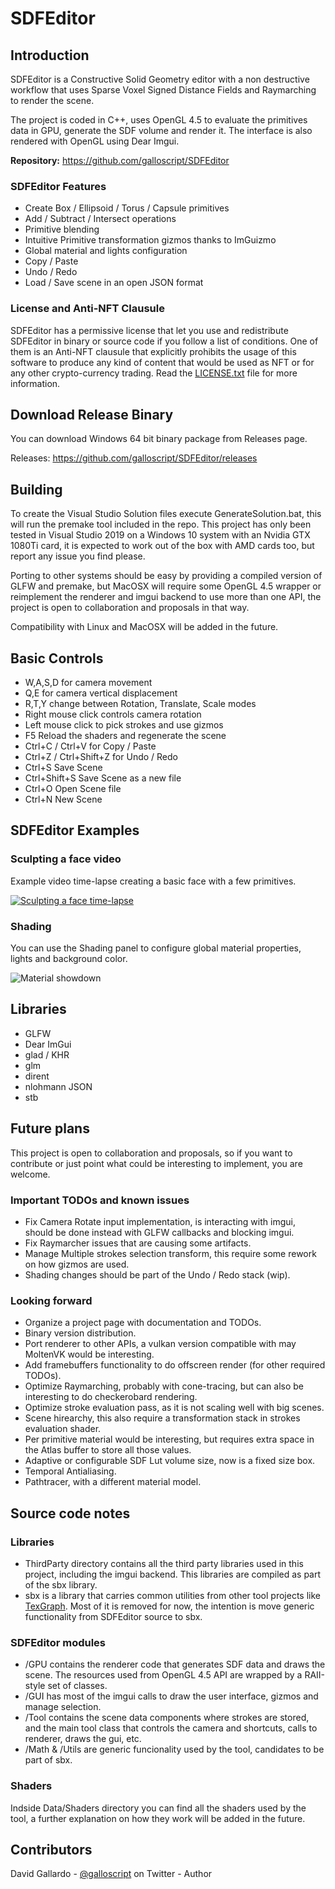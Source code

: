 # SDFEditor

## Introduction

SDFEditor is a Constructive Solid Geometry editor with a non destructive workflow that uses Sparse Voxel Signed Distance Fields and Raymarching to render the scene.

The project is coded in C++, uses OpenGL 4.5 to evaluate the primitives data in GPU, generate the SDF volume and render it. The interface is also rendered with OpenGL using Dear Imgui.

**Repository:** https://github.com/galloscript/SDFEditor

### SDFEditor Features

- Create Box / Ellipsoid / Torus / Capsule primitives 
- Add / Subtract / Intersect operations
- Primitive blending
- Intuitive Primitive transformation gizmos thanks to ImGuizmo
- Global material and lights configuration
- Copy / Paste
- Undo / Redo
- Load / Save scene in an open JSON format


### License and Anti-NFT Clausule

SDFEditor has a permissive license that let you use and redistribute SDFEditor in binary or source code if you follow a list of conditions. One of them is an Anti-NFT clausule that explicitly prohibits the usage of this software to produce any kind of content that would be used as NFT or for any other crypto-currency trading. Read the [LICENSE.txt](/LICENSE.txt) file for more information.

## Download Release Binary

You can download Windows 64 bit binary package from Releases page.

Releases: https://github.com/galloscript/SDFEditor/releases

## Building

To create the Visual Studio Solution files execute GenerateSolution.bat, this will run the premake tool included in the repo. This project has only been tested in Visual Studio 2019 on a Windows 10 system with an Nvidia GTX 1080Ti card, it is expected to work out of the box with AMD cards too, but report any issue you find please.

Porting to other systems should be easy by providing a compiled version of GLFW and premake, but MacOSX will require some OpenGL 4.5 wrapper or reimplement the renderer and imgui backend to use more than one API, the project is open to collaboration and proposals in that way.

Compatibility with Linux and MacOSX will be added in the future.

## Basic Controls

- W,A,S,D for camera movement
- Q,E for camera vertical displacement
- R,T,Y change between Rotation, Translate, Scale modes
- Right mouse click controls camera rotation
- Left mouse click to pick strokes and use gizmos
- F5 Reload the shaders and regenerate the scene
- Ctrl+C / Ctrl+V for Copy / Paste
- Ctrl+Z / Ctrl+Shift+Z for Undo / Redo
- Ctrl+S Save Scene
- Ctrl+Shift+S Save Scene as a new file
- Ctrl+O Open Scene file
- Ctrl+N New Scene

## SDFEditor Examples

### Sculpting a face video
Example video time-lapse creating a basic face with a few primitives.

[![Sculpting a face time-lapse](https://img.youtube.com/vi/LGpUlqWzjd8/0.jpg)](https://www.youtube.com/watch?v=LGpUlqWzjd8)

### Shading
You can use the Shading panel to configure global material properties, lights and background color.

![Material showdown](/Docs/cars_materials.png)

## Libraries

- GLFW
- Dear ImGui
- glad / KHR
- glm
- dirent
- nlohmann JSON
- stb

## Future plans 
This project is open to collaboration and proposals, so if you want to contribute or just point what could be interesting to implement, you are welcome.

### Important TODOs and known issues
- Fix Camera Rotate input implementation, is interacting with imgui, should be done instead with GLFW callbacks and blocking imgui.
- Fix Raymarcher issues that are causing some artifacts.
- Manage Multiple strokes selection transform, this require some rework on how gizmos are used.
- Shading changes should be part of the Undo / Redo stack (wip).

### Looking forward
- Organize a project page with documentation and TODOs.
- Binary version distribution.
- Port renderer to other APIs, a vulkan version compatible with may MoltenVK would be interesting.
- Add framebuffers functionality to do offscreen render (for other required TODOs).
- Optimize Raymarching, probably with cone-tracing, but can also be interesting to do checkerobard rendering.
- Optimize stroke evaluation pass, as it is not scaling well with big scenes.
- Scene hirearchy, this also require a transformation stack in strokes evaluation shader.
- Per primitive material would be interesting, but requires extra space in the Atlas buffer to store all those values.
- Adaptive or configurable SDF Lut volume size, now is a fixed size box.
- Temporal Antialiasing.
- Pathtracer, with a different material model.

## Source code notes

### Libraries
- ThirdParty directory contains all the third party libraries used in this project, including the imgui backend. This libraries are compiled as part of the sbx library.
- sbx is a library that carries common utilities from other tool projects like [TexGraph](https://galloscript.itch.io/texgraph). Most of it is removed for now, the intention is move generic functionality from SDFEditor source to sbx.

### SDFEditor modules
- /GPU contains the renderer code that generates SDF data and draws the scene. The resources used from OpenGL 4.5 API are wrapped by a RAII-style set of classes.
- /GUI has most of the imgui calls to draw the user interface, gizmos and manage selection.
- /Tool contains the scene data components where strokes are stored, and the main tool class that controls the camera and shortcuts, calls to renderer, draws the gui, etc.
- /Math & /Utils are generic funcionality used by the tool, candidates to be part of sbx.

### Shaders
Indside Data/Shaders directory you can find all the shaders used by the tool, a further explanation on how they work will be added in the future.

## Contributors

David Gallardo - [@galloscript](https://twitter.com/galloscript) on Twitter - Author


